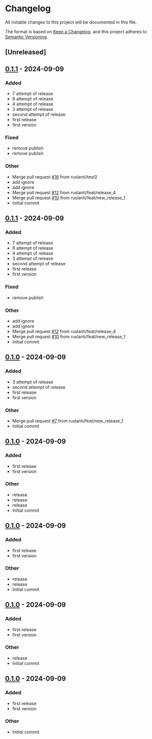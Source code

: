 # Changelog

All notable changes to this project will be documented in this file.

The format is based on [Keep a Changelog](https://keepachangelog.com/en/1.0.0/),
and this project adheres to [Semantic Versioning](https://semver.org/spec/v2.0.0.html).

## [Unreleased]

## [0.1.1](https://github.com/ruslanti/test_release_2/releases/tag/v0.1.1) - 2024-09-09

### Added

- 7 attempt of release
- 6 attempt of release
- 4 attempt of release
- 3 attempt of release
- second attempt of release
- first release
- first version

### Fixed

- remove publish
- remove publish

### Other

- Merge pull request [#16](https://github.com/ruslanti/test_release_2/pull/16) from ruslanti/test2
- add ignore
- add ignore
- Merge pull request [#12](https://github.com/ruslanti/test_release_2/pull/12) from ruslanti/feat/release_4
- Merge pull request [#10](https://github.com/ruslanti/test_release_2/pull/10) from ruslanti/feat/new_release_1
- Initial commit

## [0.1.1](https://github.com/ruslanti/test_release_2/releases/tag/v0.1.1) - 2024-09-09

### Added

- 7 attempt of release
- 6 attempt of release
- 4 attempt of release
- 3 attempt of release
- second attempt of release
- first release
- first version

### Fixed

- remove publish

### Other

- add ignore
- add ignore
- Merge pull request [#12](https://github.com/ruslanti/test_release_2/pull/12) from ruslanti/feat/release_4
- Merge pull request [#10](https://github.com/ruslanti/test_release_2/pull/10) from ruslanti/feat/new_release_1
- Initial commit

## [0.1.0](https://github.com/ruslanti/test_release_2/releases/tag/v0.1.0) - 2024-09-09

### Added

- 3 attempt of release
- second attempt of release
- first release
- first version

### Other

- Merge pull request [#7](https://github.com/ruslanti/test_release_2/pull/7) from ruslanti/feat/new_release_1
- Initial commit

## [0.1.0](https://github.com/ruslanti/test_release_2/releases/tag/v0.1.0) - 2024-09-09

### Added

- first release
- first version

### Other

- release
- release
- release
- Initial commit

## [0.1.0](https://github.com/ruslanti/test_release_2/releases/tag/v0.1.0) - 2024-09-09

### Added

- first release
- first version

### Other

- release
- release
- Initial commit

## [0.1.0](https://github.com/ruslanti/test_release_2/releases/tag/v0.1.0) - 2024-09-09

### Added

- first release
- first version

### Other

- release
- Initial commit

## [0.1.0](https://github.com/ruslanti/test_release_2/releases/tag/v0.1.0) - 2024-09-09

### Added

- first release
- first version

### Other

- Initial commit
